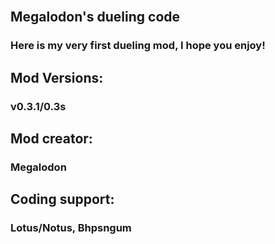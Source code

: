 <div align="center">
  <br />
  <p>
    <a href="https://github.com/TheGreatMegalodon/Dueling-Component/blob/main/Photo_MegsDueling.png" width="640" alt="Megalodon-s-dueling-code" /></a>
  </p>
</div>

## Megalodon's dueling code
### **Here is my very first dueling mod, I hope you enjoy!**


## Mod Versions: 
### **v0.3.1/0.3s**


## Mod creator: 
### **Megalodon**


## Coding support:
### **Lotus/Notus, Bhpsngum**
